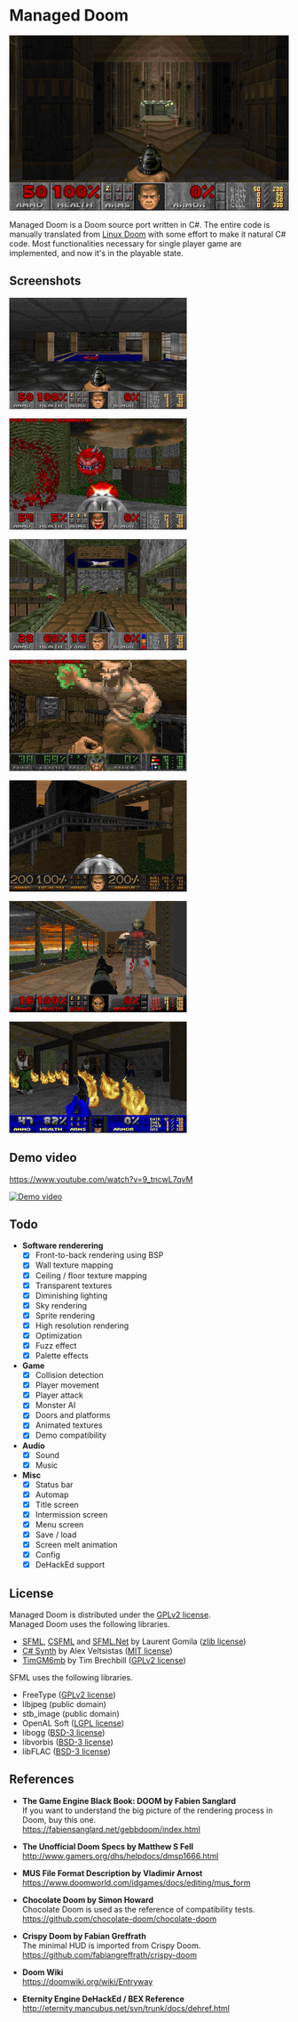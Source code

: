 # Managed Doom

![Doom II MAP01 screenshot](screenshots/doom2-map01.png)

Managed Doom is a Doom source port written in C#. The entire code is manually translated from [Linux Doom](https://github.com/id-Software/DOOM) with some effort to make it natural C# code. Most functionalities necessary for single player game are implemented, and now it's in the playable state.

## Screenshots

![Doom E1M1](screenshots/doom-e1m1.png)

![Doom II MAP11](screenshots/doom2-map11.png)

![Mr.DooM 30 MAP29](screenshots/mrdoom30-map29.png)

![Eternal Doom MAP29](screenshots/eternal-map29.png)

![Requiem MAP13](screenshots/requiem-map13.png)

![Zombies TC MAP01](screenshots/zombies-map01.png)

![Batman Doom MAP27](screenshots/batman-map27.png)

## Demo video

https://www.youtube.com/watch?v=9_tncwL7qvM  

[![Demo video](https://img.youtube.com/vi/9_tncwL7qvM/0.jpg)](https://www.youtube.com/watch?v=9_tncwL7qvM)

## Todo

* __Software renderering__  
    - [x] Front-to-back rendering using BSP
    - [x] Wall texture mapping
    - [x] Ceiling / floor texture mapping
    - [x] Transparent textures
    - [x] Diminishing lighting
    - [x] Sky rendering
    - [x] Sprite rendering
    - [x] High resolution rendering
    - [x] Optimization
    - [x] Fuzz effect
    - [x] Palette effects

* __Game__
    - [x] Collision detection
    - [x] Player movement
    - [x] Player attack
    - [x] Monster AI
    - [x] Doors and platforms
    - [x] Animated textures
    - [x] Demo compatibility

* __Audio__
    - [x] Sound
    - [x] Music

* __Misc__
    - [x] Status bar
    - [x] Automap
    - [x] Title screen
    - [x] Intermission screen
    - [x] Menu screen
    - [x] Save / load
    - [x] Screen melt animation
    - [x] Config
    - [x] DeHackEd support

## License

Managed Doom is distributed under the [GPLv2 license](licenses/LICENSE_ManagedDoom.txt).  
Managed Doom uses the following libraries.

* [SFML](https://github.com/SFML/SFML), [CSFML](https://github.com/SFML/CSFML) and [SFML.Net](https://github.com/SFML/SFML.Net) by Laurent Gomila ([zlib license](licenses/LICENSE_SFML.txt))
* [C# Synth](https://archive.codeplex.com/?p=csharpsynthproject) by Alex Veltsistas ([MIT license](licenses/LICENSE_CSharpSynth.txt))
* [TimGM6mb](https://musescore.org/en/handbook/soundfonts-and-sfz-files#gm_soundfonts) by Tim Brechbill ([GPLv2 license](licenses/LICENSE_TimGM6mb.txt))

SFML uses the following libraries.

* FreeType ([GPLv2 license](licenses/LICENSE_FreeType.txt))
* libjpeg (public domain)
* stb_image (public domain)
* OpenAL Soft ([LGPL license](licenses/LICENSE_OpenALSoft.txt))
* libogg ([BSD-3 license](licenses/LICENSE_libogg.txt))
* libvorbis ([BSD-3 license](licenses/LICENSE_libvorbis.txt))
* libFLAC ([BSD-3 license](licenses/LICENSE_libFRAC.txt))

## References

* __The Game Engine Black Book: DOOM by Fabien Sanglard__  
If you want to understand the big picture of the rendering process in Doom, buy this one.  
https://fabiensanglard.net/gebbdoom/index.html

* __The Unofficial Doom Specs by Matthew S Fell__  
http://www.gamers.org/dhs/helpdocs/dmsp1666.html

* __MUS File Format Description by Vladimir Arnost__  
https://www.doomworld.com/idgames/docs/editing/mus_form

* __Chocolate Doom by Simon Howard__  
Chocolate Doom is used as the reference of  compatibility tests.  
https://github.com/chocolate-doom/chocolate-doom

* __Crispy Doom by Fabian Greffrath__  
The minimal HUD is imported from Crispy Doom.  
https://github.com/fabiangreffrath/crispy-doom

* __Doom Wiki__  
https://doomwiki.org/wiki/Entryway

* __Eternity Engine DeHackEd / BEX Reference__  
http://eternity.mancubus.net/svn/trunk/docs/dehref.html
